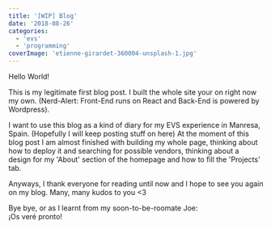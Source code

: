 ```yaml
---
title: '[WIP] Blog'
date: '2018-08-26'
categories:
  - 'evs'
  - 'programming'
coverImage: 'etienne-girardet-360004-unsplash-1.jpg'
---
```


Hello World!

This is my legitimate first blog post. I built the whole site your on right now my own. (Nerd-Alert: Front-End runs on React and Back-End is powered by Wordpress).

I want to use this blog as a kind of diary for my EVS experience in Manresa, Spain. (Hopefully I will keep posting stuff on here) At the moment of this blog post I am almost finished with building my whole page, thinking about how to deploy it and searching for possible vendors, thinking about a design for my 'About' section of the homepage and how to fill the 'Projects' tab.

Anyways, I thank everyone for reading until now and I hope to see you again on my blog. Many, many kudos to you <3

Bye bye, or as I learnt from my soon-to-be-roomate Joe:   
¡Os veré pronto!
